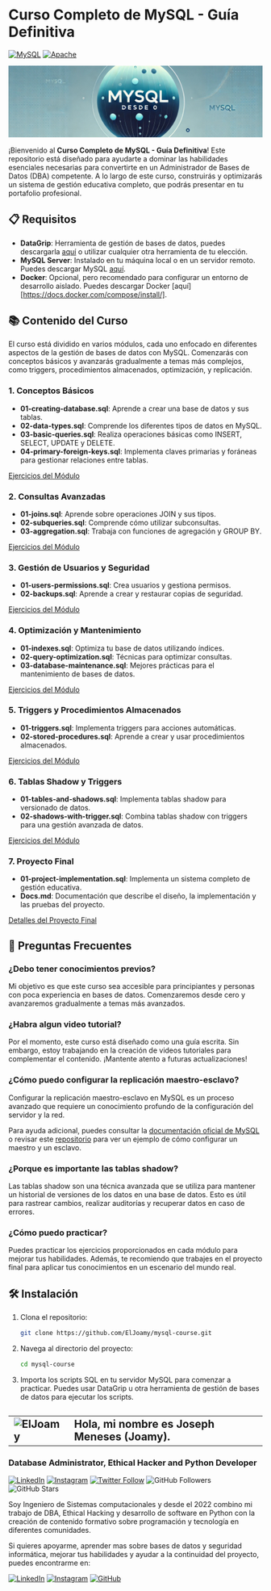 # Curso Completo de MySQL - Guía Definitiva
[![MySQL](https://img.shields.io/badge/MySQL-8.0+-blue?style=for-the-badge&logo=mysql&logoColor=white&labelColor=101010)](https://www.mysql.com/) [![Apache](https://img.shields.io/badge/Apache-2.0-red?style=for-the-badge&logo=apache&logoColor=white&labelColor=101010)](https://www.apache.org/licenses/LICENSE-2.0.html)

![](./Imgs/header.jpg)

¡Bienvenido al **Curso Completo de MySQL - Guía Definitiva**! Este repositorio está diseñado para ayudarte a dominar las habilidades esenciales necesarias para convertirte en un Administrador de Bases de Datos (DBA) competente. A lo largo de este curso, construirás y optimizarás un sistema de gestión educativa completo, que podrás presentar en tu portafolio profesional.

## 📋 Requisitos
- **DataGrip**: Herramienta de gestión de bases de datos, puedes descargarla [aquí](https://www.jetbrains.com/help/datagrip/installation-guide.html#silent) o utilizar cualquier otra herramienta de tu elección.
- **MySQL Server**: Instalado en tu máquina local o en un servidor remoto. Puedes descargar MySQL [aquí](https://dev.mysql.com/downloads/mysql/).
- **Docker**: Opcional, pero recomendado para configurar un entorno de desarrollo aislado. Puedes descargar Docker [aquí][https://docs.docker.com/compose/install/].

## 📚 Contenido del Curso
El curso está dividido en varios módulos, cada uno enfocado en diferentes aspectos de la gestión de bases de datos con MySQL. Comenzarás con conceptos básicos y avanzarás gradualmente a temas más complejos, como triggers, procedimientos almacenados, optimización, y replicación.

### 1. Conceptos Básicos
- **01-creating-database.sql**: Aprende a crear una base de datos y sus tablas.
- **02-data-types.sql**: Comprende los diferentes tipos de datos en MySQL.
- **03-basic-queries.sql**: Realiza operaciones básicas como INSERT, SELECT, UPDATE y DELETE.
- **04-primary-foreign-keys.sql**: Implementa claves primarias y foráneas para gestionar relaciones entre tablas.

[Ejercicios del Módulo](./Learn/Basic/ejercicios)

### 2. Consultas Avanzadas
- **01-joins.sql**: Aprende sobre operaciones JOIN y sus tipos.
- **02-subqueries.sql**: Comprende cómo utilizar subconsultas.
- **03-aggregation.sql**: Trabaja con funciones de agregación y GROUP BY.

[Ejercicios del Módulo](./Learn/Advanced/ejercicios)

### 3. Gestión de Usuarios y Seguridad
- **01-users-permissions.sql**: Crea usuarios y gestiona permisos.
- **02-backups.sql**: Aprende a crear y restaurar copias de seguridad.

[Ejercicios del Módulo](./Learn/UserManagement/ejercicios)

### 4. Optimización y Mantenimiento
- **01-indexes.sql**: Optimiza tu base de datos utilizando índices.
- **02-query-optimization.sql**: Técnicas para optimizar consultas.
- **03-database-maintenance.sql**: Mejores prácticas para el mantenimiento de bases de datos.

[Ejercicios del Módulo](./Learn/Optimization/ejercicios)

### 5. Triggers y Procedimientos Almacenados
- **01-triggers.sql**: Implementa triggers para acciones automáticas.
- **02-stored-procedures.sql**: Aprende a crear y usar procedimientos almacenados.

[Ejercicios del Módulo](./Learn/TriggersAndProcedures/ejercicios)

### 6. Tablas Shadow y Triggers
- **01-tables-and-shadows.sql**: Implementa tablas shadow para versionado de datos.
- **02-shadows-with-trigger.sql**: Combina tablas shadow con triggers para una gestión avanzada de datos.

[Ejercicios del Módulo](./Learn/ShadowsAndTriggers/ejercicios)

### 7. Proyecto Final
- **01-project-implementation.sql**: Implementa un sistema completo de gestión educativa.
- **Docs.md**: Documentación que describe el diseño, la implementación y las pruebas del proyecto.

[Detalles del Proyecto Final](./FinalProject)

## 🤔 Preguntas Frecuentes 
### ¿Debo tener conocimientos previos?
Mi objetivo es que este curso sea accesible para principiantes y personas con poca experiencia en bases de datos. Comenzaremos desde cero y avanzaremos gradualmente a temas más avanzados.

### ¿Habra algun video tutorial?
Por el momento, este curso está diseñado como una guía escrita. Sin embargo, estoy trabajando en la creación de videos tutoriales para complementar el contenido. ¡Mantente atento a futuras actualizaciones!

### ¿Cómo puedo configurar la replicación maestro-esclavo?
Configurar la replicación maestro-esclavo en MySQL es un proceso avanzado que requiere un conocimiento profundo de la configuración del servidor y la red.

Para ayuda adicional, puedes consultar la [documentación oficial de MySQL](https://dev.mysql.com/doc/refman/8.0/en/replication.html) o revisar este [repositorio](https://github.com/ElJoamy/Docker_compose_comfiguration.git) para ver un ejemplo de cómo configurar un maestro y un esclavo.

### ¿Porque es importante las tablas shadow?
Las tablas shadow son una técnica avanzada que se utiliza para mantener un historial de versiones de los datos en una base de datos. Esto es útil para rastrear cambios, realizar auditorías y recuperar datos en caso de errores.

### ¿Cómo puedo practicar?
Puedes practicar los ejercicios proporcionados en cada módulo para mejorar tus habilidades. Además, te recomiendo que trabajes en el proyecto final para aplicar tus conocimientos en un escenario del mundo real.


## 🛠️ Instalación

1. Clona el repositorio:
   ```bash
   git clone https://github.com/ElJoamy/mysql-course.git
   ```

2. Navega al directorio del proyecto:
   ```bash
   cd mysql-course
   ```

3. Importa los scripts SQL en tu servidor MySQL para comenzar a practicar. Puedes usar DataGrip u otra herramienta de gestión de bases de datos para ejecutar los scripts.

## <table>
<tr>
    <td>
        <img src="https://avatars.githubusercontent.com/u/68487005?v=4" width="30" alt="ElJoamy"/>
    </td>
    <td>
        <b>Hola, mi nombre es Joseph Meneses (Joamy).</b>
    </td>
</tr>
</table>


### Database Administrator, Ethical Hacker and Python Developer
[![LinkedIn](https://img.shields.io/badge/LinkedIn-Joamy_Salguero-blue?style=social&logo=linkedin)](https://www.linkedin.com/in/joamy5902/)
[![Instagram](https://img.shields.io/badge/Instagram-%40joseph__joamy-E4405F?style=social&logo=instagram)](https://www.instagram.com/joseph_joamy/)
[![Twitter Follow](https://img.shields.io/twitter/follow/JosephJoamy?style=social)](https://x.com/JosephJoamy)
![GitHub Followers](https://img.shields.io/github/followers/ElJoamy?style=social)
![GitHub Stars](https://img.shields.io/github/stars/ElJoamy?style=social)

Soy Ingeniero de Sistemas computacionales y desde el 2022 combino mi trabajo de DBA, Ethical Hacking y desarrollo de software en Python con la creación de contenido formativo sobre programación y tecnología en diferentes comunidades.

Si quieres apoyarme, aprender mas sobre bases de datos y seguridad informática, mejorar tus habilidades y ayudar a la continuidad del proyecto, puedes encontrarme en:

[![LinkedIn](https://img.shields.io/badge/LinkedIn-Joamy_Salguero-0A66C2?style=for-the-badge&logo=linkedin&logoColor=white&labelColor=101010)](https://www.linkedin.com/in/joamy5902/)
[![Instagram](https://img.shields.io/badge/Instagram-%40joseph__joamy-E4405F?style=for-the-badge&logo=instagram&logoColor=white&labelColor=101010)](https://www.instagram.com/joseph_joamy/)
[![GitHub](https://img.shields.io/badge/GitHub-Perfil_de_ElJoamy-14a1f0?style=for-the-badge&logo=github&logoColor=white&labelColor=101010)](https://github.com/ElJoamy)

